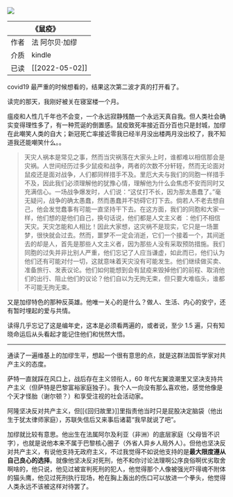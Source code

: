 <img src='https://picture-guan.oss-cn-hangzhou.aliyuncs.com/20220824060738.png' class="bookCover"/>



|      | 《鼠疫》 |
| :--- | :-------- |
| 作者 |     法 阿尔贝·加缪      |
| 介质 | kindle    |
| 已读 |  [[2022-05-02]]         |

covid19 最严重的时候想看的，结果这次第二波才真的打开看了。

读完的那天，我刚好被关在寝室楼一个月。

瘟疫和人性几千年也不会变，一个永远寂静残酷一个永远天真自我。但人类社会确实变得理性多了，有一种荒诞的倒置感。鼠疫致死率接近百分百也只是封城，加缪在此嘲笑人类的自大；新冠死亡率接近零我已经半月没出楼两月没出校了，我不知道我还能嘲笑什么。。

> 天灾人祸本是常见之事，然而当灾祸落在大家头上时，谁都难以相信那会是灾祸。人世间经历过多少鼠疫和战争，两者的次数不分轩轾，然而无论面对鼠疫还是面对战争，人们都同样措手不及。里厄大夫与我们的同胞一样措手不及，因此我们必须理解他的犹豫心情，理解他为什么会焦虑不安而同时又充满信心。一场战争爆发时，人们说：“这仗打不长，因为那太愚蠢了。”毫无疑问，战争的确太愚蠢，然而愚蠢并不妨碍它打下去。倘若人不老去想自己，他会发觉蠢事有可能一直坚持干下去。在这方面，我们的同胞和大家一样，他们想的是他们自己，换句话说，他们都是人文主义者 ：他们不相信天灾。天灾怎能和人相比！因此大家想，这灾祸不是现实，它只是一场噩梦，很快就会过去。然而，噩梦不一定会消逝，它们一个接着一个，其间逝去的却是人，首先是那些人文主义者，因为那些人没有采取预防措施。我们同胞的过失并非比别人严重，他们忘记了人应当谦虚，如此而已，他们认为他们还有可能对付一切，这就意味着天灾没有可能发生。他们继续做买卖、准备旅行、发表议论。他们如何能想到会有鼠疫来毁掉他们的前程、取消他们的出行、阻止他们的议论？他们自以为无拘无束，但只要大难临头，谁都不可能无拘无束。 

又是加缪特色的那种反英雄。他唯一关心的是什么？做人、生活、内心的安宁，还有暂时埋起的爱与共情。

读得几乎忘记了这是编年史，这本是必须看两遍的，或者说，至少 1.5 遍，只有知晓命运后从头看起才能记住他们和恍然大悟。

---

通读了一遍维基上的加缪生平，想起一个很有意思的点，就是这群法国哲学家对共产主义的态度。

萨特一直就踩在风口上，战后存在主义领衔人，60 年代左翼浪潮里又坚决支持共产主义（但萨特是巴黎富裕家庭独子）。我个人一向没有那么喜欢他，感觉他像是个天才怪胎（谢尔顿？）和享受注视的社会活动家。

阿隆坚决反对共产主义，但[[《回归故里》]]里指责他当时只是屁股决定脑袋（他出生于犹太律师家庭），苏联失信后又来事后诸葛“我早就说了吧”。

加缪就比较有意思。他出生在法属阿尔及利亚（非洲）的底层家庭（父母皆不识字），也就是说他本来不属于巴黎核心圈子（外省人异乡人局外人）。但他也坚决反对共产主义，有说他支持无政府主义，不过我觉得不如说他支持的是**最大限度遵从自己良心的选择**。就像他坚决反对死刑，他不和你讨论法理啊公序良俗啊优劣取舍啊啥的，他只说，他见过被宣判死刑的犯人，他觉得那个人像被强光吓得魂不附体的猫头鹰，他见过死刑执行现场，枪在胸上轰出的伤口可以放进一个拳头，他觉得人类永远不该被这样对待罢了。